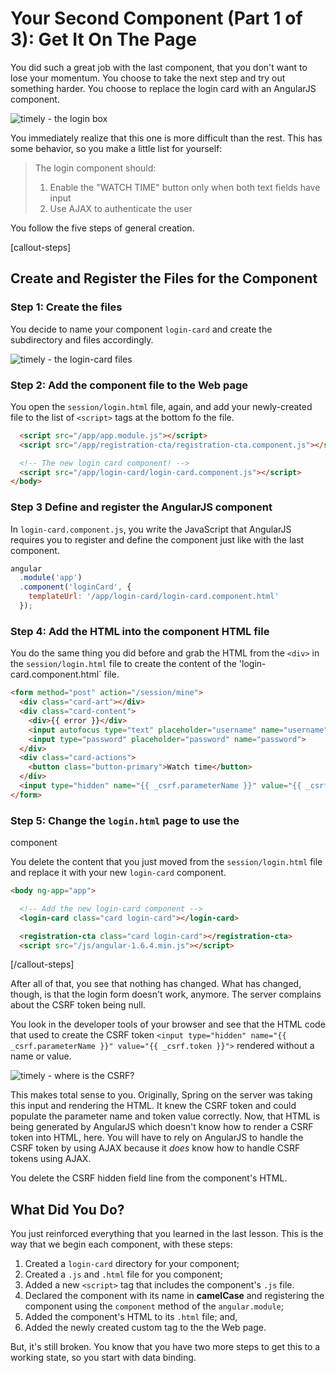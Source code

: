 # Your Second Component (Part 1 of 3): Get It On The Page

You did such a great job with the last component, that
you don't want to lose your momentum. You choose to
take the next step and try out something harder. You
choose to replace the login card with an AngularJS
component.

![timely - the login box](https://tiy-corp-train.github.io/newline-media/learning-angularjs-with-timely/login-box-highlighted.png)

You immediately realize that this one is more
difficult than the rest. This has some behavior, so
you make a little list for yourself:

> The login component should:
>
> 1. Enable the "WATCH TIME" button only when both
> text fields have input
> 1. Use AJAX to authenticate the user

You follow the five steps of general creation.

[callout-steps]
## Create and Register the Files for the Component
### Step 1: Create the files
You decide to name your component `login-card` and
create the subdirectory and files accordingly.

![timely - the login-card files](https://tiy-corp-train.github.io/newline-media/learning-angularjs-with-timely/create-login-card-files.png)

### Step 2: Add the component file to the Web page
You open the `session/login.html` file, again, and
add your newly-created file to the list of `<script>`
tags at the bottom fo the file.

```html
  <script src="/app/app.module.js"></script>
  <script src="/app/registration-cta/registration-cta.component.js"></script>

  <!-- The new login card component! -->
  <script src="/app/login-card/login-card.component.js"></script>
</body>

```

### Step 3 Define and register the AngularJS component
In `login-card.component.js`, you write the JavaScript
that AngularJS requires you to register and define the
component just like with the last component.

```js
angular
  .module('app')
  .component('loginCard', {
    templateUrl: '/app/login-card/login-card.component.html'
  });
```

### Step 4: Add the HTML into the component HTML file
You do the same thing you did before and grab the HTML
from the `<div>` in the `session/login.html` file to
create the content of the 'login-card.component.html`
file.

```html
<form method="post" action="/session/mine">
  <div class="card-art"></div>
  <div class="card-content">
    <div>{{ error }}</div>
    <input autofocus type="text" placeholder="username" name="username">
    <input type="password" placeholder="password" name="password">
  </div>
  <div class="card-actions">
    <button class="button-primary">Watch time</button>
  </div>
  <input type="hidden" name="{{ _csrf.parameterName }}" value="{{ _csrf.token }}">
</form>
```

### Step 5: Change the `login.html` page to use the
component

You delete the content that you just moved from the
`session/login.html` file and replace it with your
new `login-card` component.

```html
<body ng-app="app">

  <!-- Add the new login-card component -->
  <login-card class="card login-card"></login-card>

  <registration-cta class="card login-card"></registration-cta>
  <script src="/js/angular-1.6.4.min.js"></script>
```
[/callout-steps]

After all of that, you see that nothing has changed.
What has changed, though, is that the login form
doesn't work, anymore. The server complains about the
CSRF token being null.

You look in the developer tools of your browser and
see that the HTML code that used to create the CSRF
token ```<input type="hidden" name="{{
_csrf.parameterName }}" value="{{ _csrf.token }}">```
rendered without a name or value.

![timely - where is the CSRF?](https://tiy-corp-train.github.io/newline-media/learning-angularjs-with-timely/login-messed-up-elements.png)

This makes total sense to you. Originally, Spring on
the server was taking this input and rendering the
HTML. It knew the CSRF token and could populate the
parameter name and token value correctly. Now, that
HTML is being generated by AngularJS which doesn't
know how to render a CSRF token into HTML, here. You
will have to rely on AngularJS to handle the CSRF
token by using AJAX because it *does* know how to
handle CSRF tokens using AJAX.

You delete the CSRF hidden field line from the
component's HTML.

## What Did You Do?

You just reinforced everything that you learned in the
last lesson. This is the way that we begin each
component, with these steps:

1. Created a `login-card` directory for your component;
1. Created a `.js` and `.html` file for you component;
1. Added a new `<script>` tag that includes the
   component's `.js` file.
1. Declared the component with its name in
   **camelCase** and registering the component using the
`component` method of the `angular.module`;
1. Added the component's HTML to its `.html` file;
   and,
1. Added the newly created custom tag to the the
   Web page.

But, it's still broken. You know that you have two
more steps to get this to a working state, so you
start with data binding.
